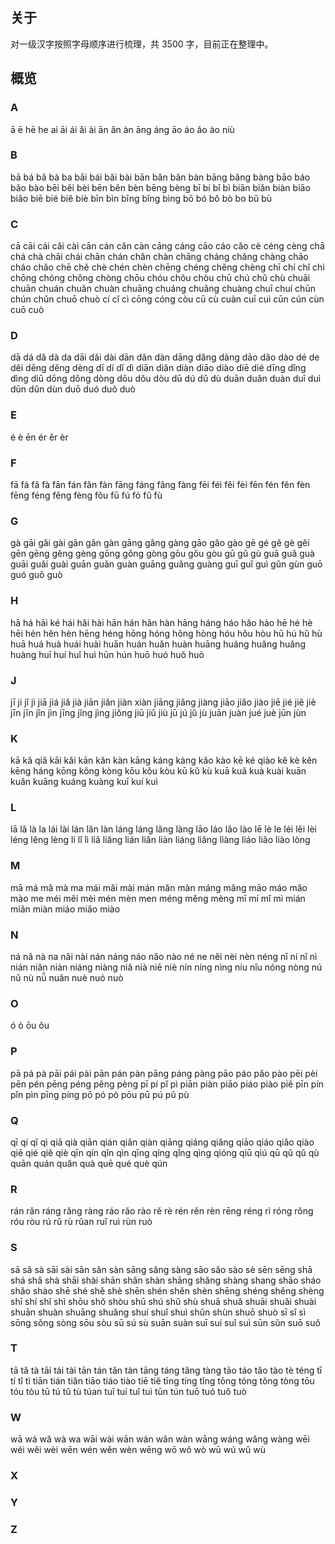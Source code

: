 ## 关于

对一级汉字按照字母顺序进行梳理，共 3500 字，目前正在整理中。

## 概览

### A

ā ē hē he ai āi ái ǎi ài ān ǎn àn āng áng āo áo ǎo ào niù

### B

bā bá bǎ bà ba bāi bái bǎi bài bān bǎn bǎn bàn bāng bǎng bàng bāo báo bǎo bào bēi běi bèi bēn běn bèn bēng bèng bī bí bǐ bì biān biǎn biàn biāo biǎo biē bié biě biè bīn bìn bīng bǐng bìng bō bó bǒ bò bo bǔ bù

### C

cā cāi cái cǎi cài cān cán cǎn càn cāng cáng cāo cáo cǎo cè céng cèng chā chá chà chāi chái chān chán chǎn chàn chāng cháng chǎng chàng chāo cháo chǎo chē chě chè chén chèn chēng chéng chěng chèng chī chí chǐ chì chōng chóng chǒng chòng chōu chóu chǒu chòu chū chú chǔ chù chuāi chuān chuán chuǎn chuàn chuāng chuáng chuǎng chuàng chuī chuí chūn chún chǔn chuō chuò cí cǐ cì cōng cóng còu cū cù cuàn cuī cuì cūn cún cùn cuō cuò

### D

dā dá dǎ dà da dāi dǎi dài dān dǎn dàn dāng dǎng dàng dāo dǎo dào dé de děi dēng děng dèng dī dí dǐ dì diān diǎn diàn diāo diào diē dié dīng dǐng dìng diū dōng dǒng dòng dōu dǒu dòu dū dú dǔ dù duān duǎn duàn duī duì dūn dǔn dùn duō duó duǒ duò

### E

é è ēn ér ěr èr

### F

fā fá fǎ fà fān fán fǎn fàn fāng fáng fǎng fàng fēi féi fěi fèi fēn fén fěn fèn fēng féng fěng fèng fǒu fū fú fó fǔ fù

### G

gà gāi gǎi gài gān gǎn gàn gāng gǎng gàng gāo gǎo gào gē gé gě gè gěi gēn gēng gěng gèng gōng gǒng gòng gōu gǒu gòu gū gǔ gù guā guǎ guà guāi guǎi guài guān guǎn guàn guāng guǎng guàng guī guǐ guì gǔn gùn guō guó guǒ guò

### H

hā há hāi ké hái hǎi hài hān hán hǎn hàn hāng háng háo hǎo hào hē hé hè hēi hén hěn hèn hēng héng hōng hóng hǒng hòng hóu hǒu hòu hū hú hǔ hù huā huá huà huái huài huān huán huǎn huàn huāng huáng huǎng huǎng huàng huī huí huǐ huì hūn hún huō huó huǒ huò

### J

jī jí jǐ jì jiā jiá jiǎ jià jiān jiǎn jiàn xiàn jiāng jiǎng jiàng jiāo jiǎo jiào jiē jié jiě jiè jīn jīn jǐn jìn jīng jǐng jìng jiǒng jiū jiǔ jiù jū jú jǔ jù juān juàn jué juè jūn jùn

### K

kā kǎ qiǎ kāi kǎi kān kǎn kàn kāng káng kàng kǎo kào kē ké qiào kě kè kěn kēng háng kōng kǒng kòng kōu kǒu kòu kū kǔ kù kuā kuǎ kuà kuài kuān kuǎn kuāng kuáng kuàng kuī kuí kuì

### L

lā lǎ là la lái lài lán lǎn làn láng láng lǎng làng lāo láo lǎo lào lē lè le léi lěi lèi léng lěng lèng lí lǐ lì liǎ liǎng lián liǎn liàn liáng liǎng liàng liáo liǎo liào lòng

### M

mā má mǎ mà ma mái mǎi mài mán mǎn màn máng mǎng māo máo mǎo mào me méi měi mèi mén mèn men méng měng mèng mī mí mǐ mì mián miǎn miàn miáo miǎo miào

### N

ná nǎ nà na nǎi nài nán náng náo nǎo nào né ne něi nèi nèn néng nī ní nǐ nì nián niǎn niàn niáng niàng niǎ nià niē niè nín níng nìng níu nǐu nóng nòng nú nǔ nù nǚ nuǎn nuè nuó nuò

### O

ó ò ōu ǒu

### P

pā pá pà pāi pái pài pān pán pàn pāng páng pàng pāo páo pǎo pào pēi pèi pēn pén pēng péng pěng pèng pī pí pǐ pì piān piàn piāo piáo piào piě pīn pín pǐn pìn pīng píng pō pó pò pōu pū pú pǔ pù

### Q

qī qí qǐ qì qiā qià qiān qián qiǎn qiàn qiāng qiáng qiǎng qiāo qiáo qiǎo qiào qiē qié qiě qiè qīn qín qǐn qìn qīng qíng qǐng qìng qióng qiū qiú qū qǔ qǔ qù quān quán quǎn quà quē qué què qún

### R

rán rǎn ráng rǎng ràng ráo rǎo rào rě rè rén rěn rèn rēng réng rì róng rǒng róu ròu rú rǔ rù rǔan ruǐ ruì rùn ruò

### S

sā sǎ sà sāi sài sān sǎn sàn sāng sǎng sàng sāo sǎo sào sè sēn sēng shā shá shǎ shà shāi shài shān shǎn shàn shāng shǎng shàng shang shāo sháo shǎo shào shē shé shě shè shēn shén shěn shèn shēng shéng shěng shèng shī shí shǐ shì shōu shǒ shòu shū shú shǔ shù shuā shuǎ shuāi shuǎi shuài shuān shuàn shuāng shuǎng shuí shuǐ shuì shǔn shùn shuō shuò sī sǐ sì sōng sǒng sòng sōu sòu sū sú sù suān suàn suī suí suǐ suì sūn sǔn suō suǒ

### T

tā tǎ tà tāi tái tài tān tán tǎn tàn tāng táng tǎng tàng tāo táo tǎo tào tè téng tī tí tǐ tì tiān tián tiǎn tiāo tiáo tiào tiē tiě tīng tíng tǐng tōng tóng tǒng tòng tōu tóu tòu tū tú tǔ tù túan tuī tuí tuǐ tuì tūn tún tuō tuó tuǒ tuò

### W

wā wá wǎ wà wa wāi wài wān wán wǎn wàn wāng wáng wǎng wàng wēi wéi wěi wèi wēn wén wěn wèn wēng wō wǒ wò wū wú wǔ wù

### X



### Y

### Z
